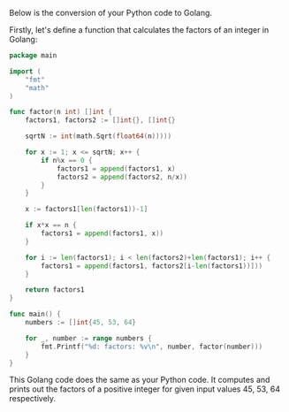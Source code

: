Below is the conversion of your Python code to Golang.

Firstly, let's define a function that calculates the factors of an integer in Golang:

```go
package main

import (
	"fmt"
	"math"
)

func factor(n int) []int {
	factors1, factors2 := []int{}, []int{}

	sqrtN := int(math.Sqrt(float64(n)))))

	for x := 1; x <= sqrtN; x++ {
		if n%x == 0 {
			factors1 = append(factors1, x)
			factors2 = append(factors2, n/x))
		}
	}

	x := factors1[len(factors1))-1]

	if x*x == n {
		factors1 = append(factors1, x))
	}

	for i := len(factors1); i < len(factors2)+len(factors1); i++ {
		factors1 = append(factors1, factors2[i-len(factors1))]))
	}

	return factors1
}

func main() {
	numbers := []int{45, 53, 64}

	for _, number := range numbers {
		fmt.Printf("%d: factors: %v\n", number, factor(number)))
	}
}
```
This Golang code does the same as your Python code. It computes and prints out the factors of a positive integer for given input values 45, 53, 64 respectively.
